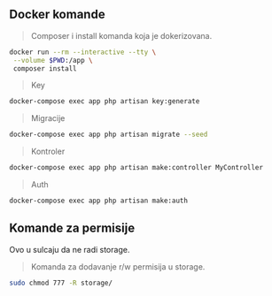 ## Docker komande

> Composer i install komanda koja je dokerizovana.

```bash
docker run --rm --interactive --tty \
 --volume $PWD:/app \
 composer install
```

> Key

```bash
docker-compose exec app php artisan key:generate
```

> Migracije

```bash
docker-compose exec app php artisan migrate --seed
```

> Kontroler

```bash
docker-compose exec app php artisan make:controller MyController
```

> Auth

```bash
docker-compose exec app php artisan make:auth
```

## Komande za permisije

Ovo u sulcaju da ne radi storage.

> Komanda za dodavanje r/w permisija u storage.

```bash
sudo chmod 777 -R storage/
```

